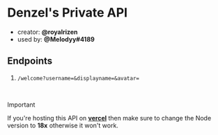# Denzel's Private API
- creator: **@royalrizen**
- used by: **@Melodyy#4189**

## Endpoints

1. ``` /welcome?username=&displayname=&avatar= ```

<br>

> [!IMPORTANT] 
> If you're hosting this API on **[vercel](https://vercel.com)** then make sure to change the Node version to **18x** otherwise it won't work.
